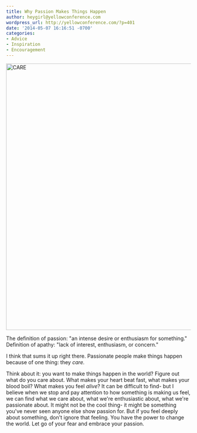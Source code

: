 ```yaml
---
title: Why Passion Makes Things Happen
author: heygirl@yellowconference.com
wordpress_url: http://yellowconference.com/?p=401
date: '2014-05-07 16:16:51 -0700'
categories:
- Advice
- Inspiration
- Encouragement
---
```

<p><a href="http://yellowconference.com/wp-content/uploads/2014/05/CARE2.jpg"><img class="alignnone size-full wp-image-497" alt="CARE" src="http://yellowconference.com/wp-content/uploads/2014/05/CARE2.jpg" width="700" height="725" /></a></p>
<p>The definition of passion: "an intense desire or enthusiasm for something." Definition of apathy: "lack of interest, enthusiasm, or concern."</p>
<p>I think that sums it up right there. Passionate people make things happen because of one thing: they<em> care.</em></p>
<p>Think about it: you want to make things happen in the world? Figure out what do you care about. What makes your heart beat fast, what makes your blood boil? What makes you feel&nbsp;<em>alive</em>? It can be difficult to find- but I believe when we stop and pay attention to how something is making us feel, we can find what we care about, what we're enthusiastic about, what we're passionate about. It might not be the cool thing- it might be something you've never seen anyone else show passion for. But if you feel deeply about something, don't ignore that feeling. You have the power to change the world. Let go of your fear and embrace your passion.</p>
<p>&nbsp;</p>
